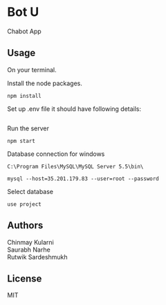 Bot U
============================

Chabot App

Usage
-----------
On your terminal.

Install the node packages.
```
npm install
```
Set up .env file it should have following details:
```
```
Run the server
```
npm start
```

Database connection for windows
```
C:\Program Files\MySQL\MySQL Server 5.5\bin\
```
```
mysql --host=35.201.179.83 --user=root --password
```
Select database
```
use project
```

Authors
-----------
Chinmay Kularni  
Saurabh Narhe  
Rutwik Sardeshmukh

License
-----------
MIT

